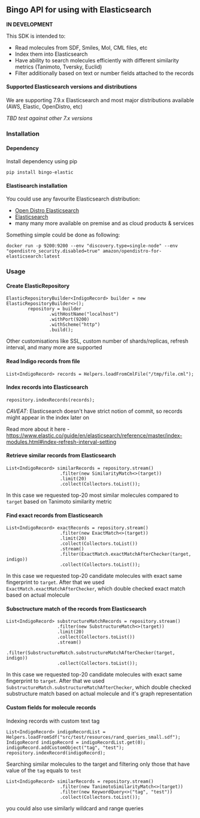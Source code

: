 ## Bingo API for using with Elasticsearch 

**IN DEVELOPMENT**

This SDK is intended to:

- Read molecules from SDF, Smiles, Mol, CML files, etc
- Index them into Elasticsearch
- Have ability to search molecules efficiently with different similarity metrics (Tanimoto, Tversky, Euclid)
- Filter additionally based on text or number fields attached to the records

#### Supported Elasticsearch versions and distributions

We are supporting 7.9.x Elasticsearch and most major distributions available (AWS, Elastic, OpenDistro, etc)

*TBD test against other 7.x versions*

### Installation

#### Dependency

Install dependency using pip

```
pip install bingo-elastic
```


#### Elastisearch installation

You could use any favourite Elasticsearch distribution:

- [Open Distro Elasticsearch](https://opendistro.github.io/for-elasticsearch-docs/docs/install/)
- [Elasticsearch](https://www.elastic.co/guide/en/elasticsearch/reference/current/install-elasticsearch.html)
- many many more available on premise and as cloud products & services

Something simple could be done as following:

```
docker run -p 9200:9200 --env "discovery.type=single-node" --env "opendistro_security.disabled=true" amazon/opendistro-for-elasticsearch:latest
```

### Usage 

#### Create ElasticRepository

```
ElasticRepositoryBuilder<IndigoRecord> builder = new ElasticRepositoryBuilder<>();
        repository = builder
                .withHostName("localhost")
                .withPort(9200)
                .withScheme("http")
                .build();
```

Other customisations like SSL, custom number of shards/replicas, refresh interval, and many more are supported

#### Read Indigo records from file

```
List<IndigoRecord> records = Helpers.loadFromCmlFile("/tmp/file.cml");
```

#### Index records into Elasticsearch

```
repository.indexRecords(records);
```

*CAVEAT*: Elasticsearch doesn't have strict notion of commit, so records might appear in the index later on

Read more about it here -  https://www.elastic.co/guide/en/elasticsearch/reference/master/index-modules.html#index-refresh-interval-setting

#### Retrieve similar records from Elasticsearch

```
List<IndigoRecord> similarRecords = repository.stream()
                    .filter(new SimilarityMatch<>(target))
                    .limit(20)
                    .collect(Collectors.toList());
```

In this case we requested top-20 most similar molecules compared to `target` based on Tanimoto similarity metric

#### Find exact records from Elasticsearch

```
List<IndigoRecord> exactRecords = repository.stream()
                    .filter(new ExactMatch<>(target))
                    .limit(20)
                    .collect(Collectors.toList())
                    .stream()
                    .filter(ExactMatch.exactMatchAfterChecker(target, indigo))
                    .collect(Collectors.toList());
```

In this case we requested top-20 candidate molecules with exact same fingerprint to `target`. After that we used `ExactMatch.exactMatchAfterChecker`, 
which double checked exact match based on actual molecule

#### Subsctructure match of the records from Elasticsearch

```
List<IndigoRecord> substructureMatchRecords = repository.stream()
                   .filter(new SubstructureMatch<>(target))
                   .limit(20)
                   .collect(Collectors.toList())
                   .stream()
                   .filter(SubstructureMatch.substructureMatchAfterChecker(target, indigo))
                   .collect(Collectors.toList());
```

In this case we requested top-20 candidate molecules with exact same fingerprint to `target`. After that we used `SubstructureMatch.substructureMatchAfterChecker`, 
which double checked substructure match based on actual molecule and it's graph representation

#### Custom fields for molecule records

Indexing records with custom text tag

```
List<IndigoRecord> indigoRecordList = Helpers.loadFromSdf("src/test/resources/rand_queries_small.sdf");
IndigoRecord indigoRecord = indigoRecordList.get(0);
indigoRecord.addCustomObject("tag", "test");
repository.indexRecord(indigoRecord);
```

Searching similar molecules to the target and filtering only those that have value of the `tag` equals to `test`

```
List<IndigoRecord> similarRecords = repository.stream()
                    .filter(new TanimotoSimilarityMatch<>(target))
                    .filter(new KeywordQuery<>("tag", "test"))
                    .collect(Collectors.toList());
```

you could also use similarly wildcard and range queries
